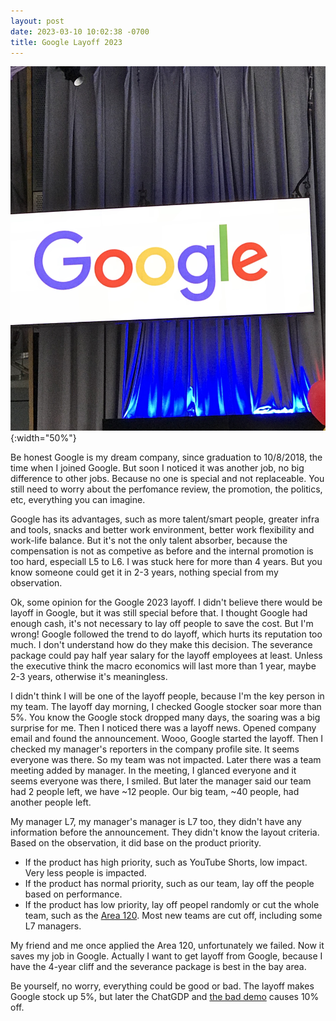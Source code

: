 ```yaml
---
layout: post
date: 2023-03-10 10:02:38 -0700
title: Google Layoff 2023
---
```


![Google Onboarding](/assets/IMG_7494.jpeg){:width="50%"}

Be honest Google is my dream company, since graduation to 10/8/2018, the time when I joined Google. But soon I noticed it was another job, no big difference to other jobs. Because no one is special and not replaceable. You still need to worry about the perfomance review, the promotion, the politics, etc, everything you can imagine.

Google has its advantages, such as more talent/smart people, greater infra and tools, snacks and better work environment, better work flexibility and work-life balance. But it's not the only talent absorber, because the compensation is not as competive as before and the internal promotion is too hard, especiall L5 to L6. I was stuck here for more than 4 years. But you know someone could get it in 2-3 years, nothing special from my observation.

Ok, some opinion for the Google 2023 layoff. I didn't believe there would be layoff in Google, but it was still special before that. I thought Google had enough cash, it's not necessary to lay off people to save the cost. But I'm wrong! Google followed the trend to do layoff, which hurts its reputation too much. I don't understand how do they make this decision. The severance package could pay half year salary for the layoff employees at least. Unless the executive think the macro economics will last more than 1 year, maybe 2-3 years, otherwise it's meaningless.

I didn't think I will be one of the layoff people, because I'm the key person in my team. The layoff day morning, I checked Google stocker soar more than 5%. You know the Google stock dropped many days, the soaring was a big surprise for me. Then I noticed there was a layoff news. Opened company email and found the announcement. Wooo, Google started the layoff. Then I checked my manager's reporters in the company profile site. It seems everyone was there. So my team was not impacted. Later there was a team meeting added by manager. In the meeting, I glanced everyone and it seems everyone was there, I smiled. But later the manager said our team had 2 people left, we have ~12 people. Our big team, ~40 people, had another people left.

My manager L7, my manager's manager is L7 too, they didn't have any information before the announcement. They didn't know the layout criteria. Based on the observation, it did base on the product priority.

- If the product has high priority, such as YouTube Shorts, low impact. Very less people is impacted.
- If the product has normal priority, such as our team, lay off the people based on performance.
- If the product has low priority, lay off peopel randomly or cut the whole team, such as the [Area 120](https://techcrunch.com/2023/01/20/area-120-googles-in-house-incubator-severely-impacted-by-alphabet-mass-layoffs/). Most new teams are cut off, including some L7 managers.

My friend and me once applied the Area 120, unfortunately we failed. Now it saves my job in Google. Actually I want to get layoff from Google, because I have the 4-year cliff and the severance package is best in the bay area. 

Be yourself, no worry, everything could be good or bad. The layoff makes Google stock up 5%, but later the ChatGDP and [the bad demo](https://www.npr.org/2023/02/09/1155650909/google-chatbot--error-bard-shares) causes 10% off.
